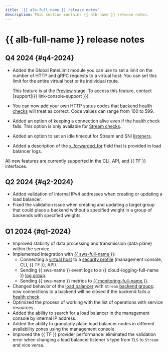 ```yaml
---
title: '{{ alb-full-name }} release notes'
description: This section contains {{ alb-name }} release notes.
---
```


# {{ alb-full-name }} release notes

## Q4 2024 {#q4-2024}

* Added the Global RateLimit module you can use to set a limit on the number of HTTP and gRPC requests to a virtual host. You can set this limit for the entire virtual host or its individual route.
  
  This feature is at the [Preview](../overview/concepts/launch-stages.md) stage. To access this feature, contact [support]({{ link-console-support }}).

* You can now add your own HTTP status codes that [backend health checks](concepts/backend-group.md#health-checks) will treat as correct. Code values can range from 100 to 599.
  
* Added an option of keeping a connection alive even if the health check fails. This option is only available for [Stream checks](concepts/backend-group.md#health-checks).

* Added an option to set an idle timeout for Stream and SNI [listeners](concepts/application-load-balancer#listener).
  
* Added a description of the [x_forwarded_for](logs-ref.md) field that is provided in load balancer logs.

All new features are currently supported in the CLI, API, and {{ TF }} interfaces.

## Q2 2024 {#q2-2024}

* Added validation of internal IPv4 addresses when creating or updating a load balancer.
* Fixed the validation issue when creating and updating a target group that could place a backend without a specified weight in a group of backends with specified weights.

## Q1 2024 {#q1-2024}

* Improved stability of data processing and transmission (data plane) within the service.
* Implemented integration with [{{ sws-full-name }}](../smartwebsecurity/):
  * Connecting a [virtual host](./concepts/http-router.md#virtual-host) to a [security profile](../smartwebsecurity/concepts/profiles.md) (management console, CLI, {{ TF }}, API).
  * Sending {{ sws-name }} event logs to a {{ cloud-logging-full-name }} [log group](../logging/concepts/log-group.md).
  * Sending {{ sws-name }} metrics to [{{ monitoring-full-name }}](../monitoring/).
* Changed behavior of the [load balancer](./concepts/application-load-balancer.md) with `Stream` [backend groups](./concepts/backend-group.md): now connections to a backend will be closed if the backend fails a [health check](./concepts/backend-group.md#health-checks).
* Optimized the process of working with the list of operations with service resources.
* Added the ability to search for a load balancer in the management console by internal IP address.
* Added the ability to granularly place load balancer nodes in different availability zones using the management console.
* Improved the {{ TF }} provider performance: eliminated the validation error when changing a load balancer listener's type from `TLS` to `Stream` and vice versa.

